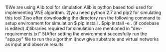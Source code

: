 1)We are using Alib tool for simulation.Alib is python based tool used for implementing VNE algorithm.
2)you need python 2.7 and pip2 for simulating this tool
3)so after downloading the directory run the following command to setup environment for simulation
    $ pip install .
    $pip install -e . (if codebase is edited)
4)libraries required for simulation are mentioned in "dev-requirements.txt"
5)After setting the environment succesfully run the "app.py" file to run the algorithm
      i)now give substrate and virtual networks as input and observe results
